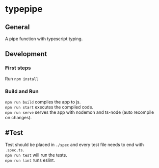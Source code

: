 # typepipe
## General
A pipe function with typescript typing.


## Development
### First steps
Run `npm install`

### Build and Run
`npm run build` compiles the app to js.  
`npm run start` executes the compiled code.  
`npm run serve` serves the app with nodemon and ts-node (auto recompile on changes).  

## #Test
Test should be placed in `./spec` and every test file needs to end with `.spec.ts`.  
`npm run test` will run the tests.  
`npm run lint` runs eslint.
